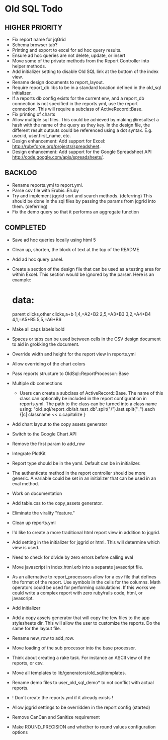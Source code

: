 # Old SQL Todo

## HIGHER PRIORITY

* Fix report name for jqGrid
* Schema browser tab?
* Printing and export to excel for ad hoc query results.
* Ensure ad hoc queries are not delete, update, or insert
* Move some of the private methods from the Report Controller into helper methods.
* Add initializer setting to disable Old SQL link at the bottom of the index view.
* Rename design documents to report_layout.
* Require report_db libs to be in a standard location defined in the old_sql initializer.
* If a reports db config exists for the current env, and a report_db connection is not specified in 
  the reports.yml, use the report connection. This will require a subclass of ActiveRecord::Base.
* Fix printing of charts
* Allow multiple sql files. This could be achieved by making @resultset a hash with the name of the 
  query as they key. In the design file, the different result outputs could be referenced using a dot 
  syntax. E.g. user.id, user.first_name, etc.
* Design enhancement: Add support for Excel: http://rubyforge.org/projects/spreadsheet.
* Design enhancement: Add support for the Google Spreadsheet API http://code.google.com/apis/spreadsheets/.

## BACKLOG

* Rename reports.yml to report.yml.
* Parse csv file with Erubis::Eruby
* Try and implement jqgrid sort and search methods. (deferring)
  This should be done in the sql files by passing the params from jqgrid into them. (deferring)
* Fix the demo query so that it performs an aggregate function

## COMPLETED

* Save ad hoc queries locally using html 5
* Clean up, shorten, the block of text at the top of the README
* Add ad hoc query panel.
* Create a section of the design file that can be used as a testing area for within Excel.
  This section would be ignored by the parser. Here is an example: 

	# data:
	parent clicks,other clicks,a+b
	1,4,=A2+B2
	2,5,=A3+B3
	3,2,=A4+B4
	4,1,=A5+B5
	5,5,=A6+B6
* Make all caps labels bold
* Spaces or tabs can be used between cells in the CSV design document to aid in 
  grokking the document.
* Override width and height for the report view in reports.yml
* Allow overriding of the chart colors
* Pass reports structure to OldSql::ReportProcessor::Base
* Multiple db connections
	- Users can create a subclass of ActiveRecord::Base. The name of this class
	  can optionally be included in the report configuration in reports.yml.
	  The path to the class can be turned into a class name using:
	  "old_sql/report_db/alt_test_db".split("/").last.split("_").each {|c| classname << c.capitalize }
* Add chart layout to the copy assets generator
* Switch to the Google Chart API
* Remove the first param to add_row
* Integrate PlotKit
* Report type should be in the yaml. Default can be in initializer.
* The authenticate method in the report controller should be more generic. A variable could be set 
  in an initializer that can be used in an eval method.
* Work on documentation
* Add table.css to the copy_assets generator.
* Eliminate the virality "feature."
* Clean up reports.yml
* I'd like to create a more traditional html report view in addition to jqgrid.
* Add setting in the initializer for jqgrid or html. This will determine which view is used.
* Need to check for divide by zero errors before calling eval
* Move javascript in index.html.erb into a separate javascript file.
* As an alternative to report_processors allow for a csv file that defines the format of the report.
  Use symbols in the cells for the columns. Math operators could be used for performing calculations.
  If this works we could write a complex report with zero ruby/rails code, html, or javascript.  
* Add initializer
* Add a copy assets generator that will copy the few files to the app stylesheets dir. This will 
  allow the user to customize the reports. Do the same for the layout file.
* Rename new_row to add_row.
* Move loading of the sub processor into the base processor.
* Think about creating a rake task. For instance an ASCII view of the reports, or csv.
* Move all templates to lib/generators/old_sql/templates.
* Rename demo files to user_old_sql_demo* to not conflict with actual reports.
* ! Don't create the reports.yml if it already exists !
* Allow jqgrid settings to be overridden in the report config (started)
* Remove CanCan and Sanitize requirement
* Make ROUND_PRECISION and whether to round values configuration options
